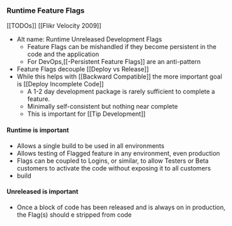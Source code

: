 ### Runtime Feature Flags
[[TODOs]]
[[Flikr Velocity 2009]]

- Alt name: Runtime Unreleased Development Flags
	- Feature Flags can be mishandled if they become persistent in the code and the application
	- For DevOps,[[-Persistent Feature Flags]] are an anti-pattern
- Feature Flags decouple [[Deploy vs Release]]
- While this helps with [[Backward Compatible]] the more important goal is [[Deploy Incomplete Code]]
	- A 1-2 day development package is rarely sufficient to complete a feature.
	- Minimally self-consistent but nothing near complete 
	- This is important for [[Tip Development]]
#### Runtime is important
- Allows a single build to be used in all environments
- Allows testing of Flagged feature in any environment, even production
- Flags can be coupled to Logins, or similar, to allow Testers or Beta customers to activate the code without exposing it to all customers
- build
#### Unreleased is important
- Once a block of code has been released and is always on in production, the Flag(s) should e stripped from code